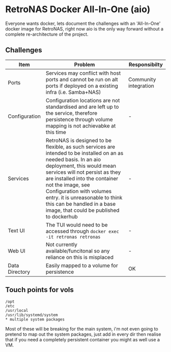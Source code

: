 # RetroNAS Docker All-In-One (aio)

Everyone wants docker, lets document the challenges with an 'All-In-One' docker image for RetroNAS, right now aio is the only way forward without a complete re-architecture of the project.

## Challenges

| Item      | Problem | Responsibilty |
| ----------- | ----------- | ---------- |
| Ports | Services may conflict with host ports and cannot be run on alt ports if deployed on a existing infra (i.e. Samba+NAS) | Community integration |
| Configuration  | Configuration locations are not standardised and are left up to the service, therefore persistence through volume mapping is not achievabke at this time  | - | 
| Services | RetroNAS is designed to be flexible, as such services are intended to be installed on an as needed basis. In an aio deployment, this would mean services will not persist as they are installed into the container not the image, see Configuration with volumes entry. it is unreasonable to think this can be handled in a base image, that could be published to dockerhub | - |
| Text UI | The TUI would need to be accessed through `docker exec -it retronas retronas` | - |
| Web UI | Not currently available/funcitonal so any reliance on this is misplaced  | - |
| Data Directory | Easily mapped to a volume for persistence | OK |



## Touch points for vols
```
/opt
/etc
/usr/local
/usr/lib/systemd/system
* multiple system packages
```
Most of these will be breaking for the main system, i'm not even going to pretend to map out the system packages, just add in every dir then realise that if you need a completely persistent container you might as well use a VM.